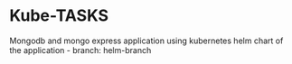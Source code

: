 # Kube-TASKS
Mongodb and mongo express application using kubernetes
helm chart of the application - branch: helm-branch
